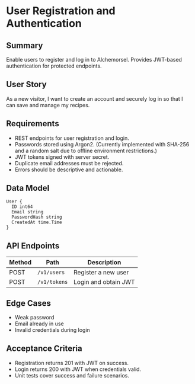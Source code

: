 # User Registration and Authentication

## Summary

Enable users to register and log in to Alchemorsel. Provides JWT-based authentication for protected endpoints.

## User Story

As a new visitor, I want to create an account and securely log in so that I can save and manage my recipes.

## Requirements

- REST endpoints for user registration and login.
- Passwords stored using Argon2. (Currently implemented with SHA-256 and a
  random salt due to offline environment restrictions.)
- JWT tokens signed with server secret.
- Duplicate email addresses must be rejected.
- Errors should be descriptive and actionable.

## Data Model

```
User {
  ID int64
  Email string
  PasswordHash string
  CreatedAt time.Time
}
```

## API Endpoints

| Method | Path         | Description          |
| ------ | ------------ | -------------------- |
| POST   | `/v1/users`  | Register a new user  |
| POST   | `/v1/tokens` | Login and obtain JWT |

## Edge Cases

- Weak password
- Email already in use
- Invalid credentials during login

## Acceptance Criteria

- Registration returns 201 with JWT on success.
- Login returns 200 with JWT when credentials valid.
- Unit tests cover success and failure scenarios.
